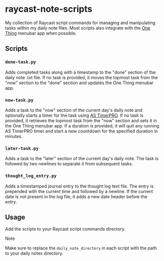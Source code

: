 # raycast-note-scripts

My collection of Raycast script commands for managing and manipulating tasks within my daily note files. Most scripts also integrate with the [One Thing](https://sindresorhus.com/one-thing) menubar app when possible.

## Scripts

### `done-task.py`

Adds completed tasks along with a timestamp to the "done" section of the daily note .txt file. If no task is provided, it moves the topmost task from the "now" section to the "done" section and updates the One Thing menubar app.

### `now-task.py`

Adds a task to the "now" section of the current day's daily note and optionally starts a timer for the task using [AS TimerPRO](https://www.alinofsoftware.ch/apps/products-timerpro/index.html). If no task is provided, it retrieves the topmost task from the "now" section and sets it in the One Thing menubar app. If a duration is provided, it will quit any running AS TimerPRO timer and start a new countdown for the specified duration in minutes.

### `later-task.py`

Adds a task to the "later" section of the current day's daily note. The task is followed by two newlines to separate it from subsequent tasks.

### `thought_log_entry.py`

Adds a timestamped journal entry to the thought log text file. The entry is prepended with the current time and followed by a newline. If the current date is not present in the log file, it adds a new date header before the entry.

## Usage

Add the scripts to your Raycast script commands directory.

> [!NOTE]
> Make sure to replace the `daily_note_directory` in each script with the path to your daily notes directory.

